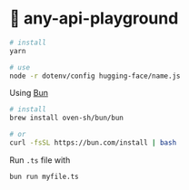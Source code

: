 # 🤪 any-api-playground

```bash
# install
yarn

# use
node -r dotenv/config hugging-face/name.js
```

Using [Bun](https://bun.com/)

```bash
# install
brew install oven-sh/bun/bun

# or
curl -fsSL https://bun.com/install | bash
```

Run `.ts` file with

```bash
bun run myfile.ts
```